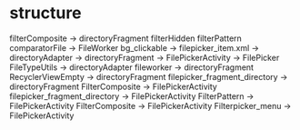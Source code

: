 # structure
filterComposite -> directoryFragment
filterHidden
filterPattern
comparatorFile -> FileWorker
bg_clickable -> filepicker_item.xml -> directoryAdapter -> directoryFragment -> FilePickerActivity -> FilePicker
FileTypeUtils -> directoryAdapter
fileworker -> directoryFragment
RecyclerViewEmpty -> directoryFragment
filepicker_fragment_directory -> directoryFragment
FilterComposite -> FilePickerActivity
filepicker_fragment_directory -> FilePickerActivity
FilterPattern -> FilePickerActivity
FilterComposite -> FilePickerActivity
Filterpicker_menu -> FilePickerActivity